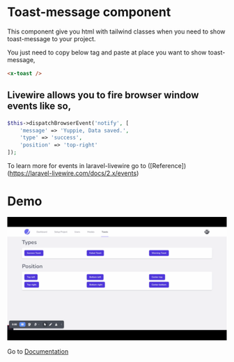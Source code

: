 # Toast-message component
This component give you html with tailwind classes when you need to show toast-message to your project.


You just need to copy below tag and paste at place you want to show toast-message,

```html
<x-toast />
```

## Livewire allows you to fire browser window events like so,
```php
$this->dispatchBrowserEvent('notify', [
    'message' => 'Yuppie, Data saved.',
    'type' => 'success',
    'position' => 'top-right'
]);
```

To learn more for events in laravel-livewire go to ([Reference])(https://laravel-livewire.com/docs/2.x/events)

# Demo 
![Image](./images/toast.gif)

Go to [Documentation](../README.md)